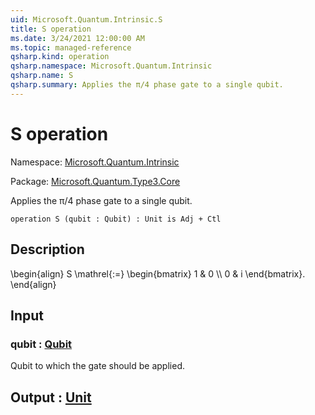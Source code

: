 ```yaml
---
uid: Microsoft.Quantum.Intrinsic.S
title: S operation
ms.date: 3/24/2021 12:00:00 AM
ms.topic: managed-reference
qsharp.kind: operation
qsharp.namespace: Microsoft.Quantum.Intrinsic
qsharp.name: S
qsharp.summary: Applies the π/4 phase gate to a single qubit.
---
```


# S operation

Namespace: [Microsoft.Quantum.Intrinsic](xref:Microsoft.Quantum.Intrinsic)

Package: [Microsoft.Quantum.Type3.Core](https://nuget.org/packages/Microsoft.Quantum.Type3.Core)


Applies the π/4 phase gate to a single qubit.

```qsharp
operation S (qubit : Qubit) : Unit is Adj + Ctl
```


## Description

\begin{align}S \mathrel{:=}\begin{bmatrix}1 & 0 \\\\0 & i\end{bmatrix}.\end{align}

## Input

### qubit : [Qubit](xref:microsoft.quantum.lang-ref.qubit)

Qubit to which the gate should be applied.



## Output : [Unit](xref:microsoft.quantum.lang-ref.unit)

